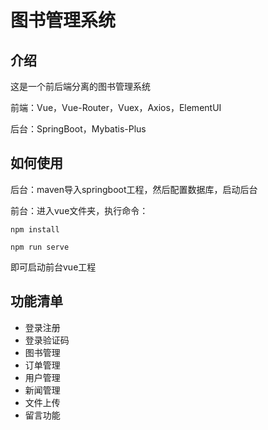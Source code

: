 # 图书管理系统

## 介绍

这是一个前后端分离的图书管理系统

前端：Vue，Vue-Router，Vuex，Axios，ElementUI

后台：SpringBoot，Mybatis-Plus

## 如何使用

后台：maven导入springboot工程，然后配置数据库，启动后台

前台：进入vue文件夹，执行命令：
```
npm install
```
```
npm run serve
```
即可启动前台vue工程

## 功能清单

- 登录注册
- 登录验证码
- 图书管理
- 订单管理
- 用户管理
- 新闻管理
- 文件上传
- 留言功能
